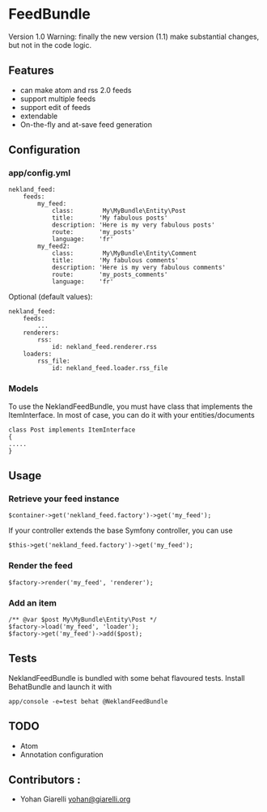 FeedBundle
===========

Version 1.0
Warning: finally the new version (1.1) make substantial changes, but not in the code logic.


Features
--------

 * can make atom and rss 2.0 feeds
 * support multiple feeds
 * support edit of feeds
 * extendable
 * On-the-fly and at-save feed generation

Configuration
-------------

### app/config.yml

    nekland_feed:
        feeds:
            my_feed:
                class:        My\MyBundle\Entity\Post
                title:       'My fabulous posts'
                description: 'Here is my very fabulous posts'
                route:       'my_posts'
                language:    'fr'
            my_feed2:
                class:        My\MyBundle\Entity\Comment
                title:       'My fabulous comments'
                description: 'Here is my very fabulous comments'
                route:       'my_posts_comments'
                language:    'fr'

Optional (default values):

    nekland_feed:
        feeds:
            ...
        renderers:
            rss:
                id: nekland_feed.renderer.rss
        loaders:
            rss_file:
                id: nekland_feed.loader.rss_file

### Models

To use the NeklandFeedBundle, you must have class that implements the ItemInterface. In most of case, you can do it with your entities/documents

    class Post implements ItemInterface
    {
    .....
    }

Usage
-----

### Retrieve your feed instance

    $container->get('nekland_feed.factory')->get('my_feed');

If your controller extends the base Symfony controller, you can use

    $this->get('nekland_feed.factory')->get('my_feed');


### Render the feed

    $factory->render('my_feed', 'renderer');

### Add an item

    /** @var $post My\MyBundle\Entity\Post */
    $factory->load('my_feed', 'loader');
    $factory->get('my_feed')->add($post);
    

Tests
-----

NeklandFeedBundle is bundled with some behat flavoured tests. Install BehatBundle and launch it with

    app/console -e=test behat @NeklandFeedBundle

TODO
----

 * Atom
 * Annotation configuration

Contributors :
-------------

 * Yohan Giarelli <yohan@giarelli.org> 
